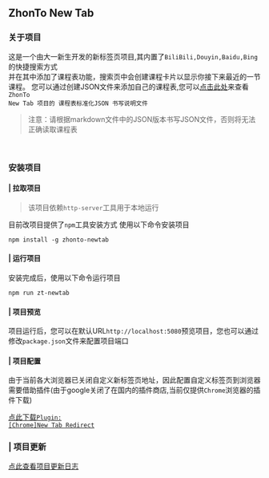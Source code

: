 ## ZhonTo New Tab

### 关于项目

这是一个由大一新生开发的新标签页项目,其内置了<code>BiliBili,Douyin,Baidu,Bing</code>的快捷搜索方式<br>
并在其中添加了课程表功能，搜索页中会创建课程卡片以显示你接下来最近的一节课程。
您可以通过创建JSON文件来添加自己的课程表,您可以[点击此处](./document/课表JSON格式@24B4.md)来查看<code>ZhonTo New Tab 项目的 课程表标准化JSON 书写说明文件</code><br>
>注意：请根据markdown文件中的JSON版本书写JSON文件，否则将无法正确读取课程表

<Br>

### 安装项目
#### | 拉取项目
>该项目依赖<code>http-server</code>工具用于本地运行

目前改项目提供了<code>npm</code>工具安装方式
使用以下命令安装项目
```
npm install -g zhonto-newtab 
```
#### | 运行项目
安装完成后，使用以下命令运行项目
```
npm run zt-newtab
```
#### | 项目预览
项目运行后，您可以在默认URL<code>http://localhost:5080</code>预览项目，您也可以通过修改<code>package.json</code>文件来配置项目端口
#### | 项目配置
由于当前各大浏览器已关闭自定义新标签页地址，因此配置自定义标签页到浏览器需要借助插件(由于google关闭了在国内的插件商店,当前仅提供<code>Chrome</code>浏览器的插件下载)

[点此下载<code>Plugin: [Chrome]New Tab Redirect</code>](./library/New%20Tab%20Redirect%20Chrome插件_3_1_4_.crx)

### | 项目更新

[点此查看项目更新日志](./document/update.md)



